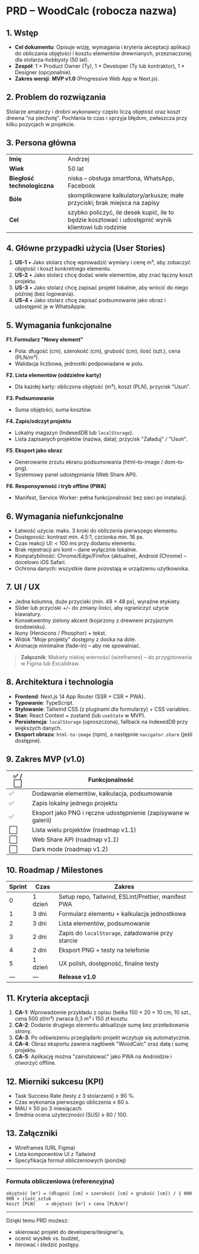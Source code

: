 # PRD – WoodCalc (robocza nazwa)

## 1. Wstęp

- **Cel dokumentu**: Opisuje wizję, wymagania i kryteria akceptacji aplikacji do obliczania objętości i kosztu elementów drewnianych, przeznaczonej dla stolarza-hobbysty (50 lat).
- **Zespół**: 1 × Product Owner (Ty), 1 × Developer (Ty lub kontraktor), 1 × Designer (opcjonalnie).
- **Zakres wersji**: **MVP v1.0** (Progressive Web App w Next.js).

## 2. Problem do rozwiązania

Stolarze amatorzy i drobni wykonawcy często liczą objętość oraz koszt drewna "na piechotę". Pochłania to czas i sprzyja błędom, zwłaszcza przy kilku pozycjach w projekcie.

## 3. Persona główna

|                             |                                                                                                     |
| --------------------------- | --------------------------------------------------------------------------------------------------- |
| **Imię**                    | Andrzej                                                                                             |
| **Wiek**                    | 50 lat                                                                                              |
| **Biegłość technologiczna** | niska – obsługa smartfona, WhatsApp, Facebook                                                       |
| **Bóle**                    | skomplikowane kalkulatory/arkusze; małe przyciski; brak miejsca na zapisy                           |
| **Cel**                     | szybko policzyć, ile desek kupić, ile to będzie kosztować i udostępnić wynik klientowi lub rodzinie |

## 4. Główne przypadki użycia (User Stories)

1. **US-1** • Jako stolarz chcę wprowadzić wymiary i cenę m³, aby zobaczyć objętość i koszt konkretnego elementu.
2. **US-2** • Jako stolarz chcę dodać wiele elementów, aby znać łączny koszt projektu.
3. **US-3** • Jako stolarz chcę zapisać projekt lokalnie, aby wrócić do niego później (bez logowania).
4. **US-4** • Jako stolarz chcę zapisać podsumowanie jako obraz i udostępnić je w WhatsAppie.

## 5. Wymagania funkcjonalne

**F1. Formularz "Nowy element"**

- Pola: długość (cm), szerokość (cm), grubość (cm), ilość (szt.), cena (PLN/m³).
- Walidacja liczbowa, jednostki podpowiadane w polu.

**F2. Lista elementów (oddzielne karty)**

- Dla każdej karty: obliczona objętość (m³), koszt (PLN), przycisk "Usuń".

**F3. Podsumowanie**

- Suma objętości, suma kosztów.

**F4. Zapis/odczyt projektu**

- Lokalny magazyn (IndexedDB lub `localStorage`).
- Lista zapisanych projektów (nazwa, data); przycisk "Załaduj" / "Usuń".

**F5. Eksport jako obraz**

- Generowanie zrzutu ekranu podsumowania (html-to-image / dom-to-png).
- Systemowy panel udostępniania (Web Share API).

**F6. Responsywność i tryb offline (PWA)**

- Manifest, Service Worker: pełna funkcjonalność bez sieci po instalacji.

## 6. Wymagania niefunkcjonalne

- Łatwość użycia: maks. 3 kroki do obliczenia pierwszego elementu.
- Dostępność: kontrast min. 4.5:1, czcionka min. 16 px.
- Czas reakcji UI: < 100 ms przy dodaniu elementu.
- Brak rejestracji ani kont – dane wyłącznie lokalnie.
- Kompatybilność: Chrome/Edge/Firefox (aktualne), Android (Chrome) – docelowo iOS Safari.
- Ochrona danych: wszystkie dane pozostają w urządzeniu użytkownika.

## 7. UI / UX

- Jedna kolumna, duże przyciski (min. 48 × 48 px), wyraźne etykiety.
- Slider lub przyciski +/- do zmiany ilości, aby ograniczyć użycie klawiatury.
- Konsekwentny zielony akcent (kojarzony z drewnem przyjaznym środowisku).
- Ikony (Heroicons / Phosphor) + tekst.
- Widok "Moje projekty" dostępny z docka na dole.
- Animacje minimalne (fade-in) – aby nie spowalniać.

> **Załącznik**: Makiety niskiej wierności (wireframes) – do przygotowania w Figma lub Excalidraw.

## 8. Architektura i technologia

- **Frontend**: Next.js 14 App Router (SSR + CSR + PWA).
- **Typowanie**: TypeScript.
- **Stylowanie**: Tailwind CSS (z pluginami dla formularzy) + CSS variables.
- **Stan**: React Context + zustand (lub `useState` w MVP).
- **Persistencja**: `localStorage` (uproszczona), fallback na IndexedDB przy większych danych.
- **Eksport obrazu**: `html-to-image` (npm), a następnie `navigator.share` (jeśli dostępne).

## 9. Zakres MVP (v1.0)

| ✅ / ⬜ | Funkcjonalność                                                 |
| ------- | -------------------------------------------------------------- |
| ✅      | Dodawanie elementów, kalkulacja, podsumowanie                  |
| ✅      | Zapis lokalny jednego projektu                                 |
| ✅      | Eksport jako PNG i ręczne udostępnienie (zapisywane w galerii) |
| ⬜      | Lista wielu projektów (roadmap v1.1)                           |
| ⬜      | Web Share API (roadmap v1.1)                                   |
| ⬜      | Dark mode (roadmap v1.2)                                       |

## 10. Roadmap / Milestones

| Sprint | Czas    | Zakres                                              |
| ------ | ------- | --------------------------------------------------- |
| 0      | 1 dzień | Setup repo, Tailwind, ESLint/Prettier, manifest PWA |
| 1      | 3 dni   | Formularz elementu + kalkulacja jednostkowa         |
| 2      | 3 dni   | Lista elementów, podsumowanie                       |
| 3      | 2 dni   | Zapis do `localStorage`, załadowanie przy starcie   |
| 4      | 2 dni   | Eksport PNG + testy na telefonie                    |
| 5      | 1 dzień | UX polish, dostępność, finalne testy                |
| —      | —       | **Release v1.0**                                    |

## 11. Kryteria akceptacji

1. **CA-1**: Wprowadzenie przykładu z opisu (belka 150 × 20 × 10 cm, 10 szt., cena 500 zł/m³) zwraca 0,3 m³ i 150 zł kosztu.
2. **CA-2**: Dodanie drugiego elementu aktualizuje sumę bez przeładowania strony.
3. **CA-3**: Po odświeżeniu przeglądarki projekt wczytuje się automatycznie.
4. **CA-4**: Obraz eksportu zawiera nagłówek "WoodCalc" oraz datę i sumę projektu.
5. **CA-5**: Aplikację można "zainstalować" jako PWA na Androidzie i otworzyć offline.

## 12. Mierniki sukcesu (KPI)

- Task Success Rate (testy z 3 stolarzami) ≥ 90 %.
- Czas wykonania pierwszego obliczenia ≤ 60 s.
- MAU ≥ 50 po 3 miesiącach.
- Średnia ocena użyteczności (SUS) ≥ 80 / 100.

## 13. Załączniki

- Wireframes (URL Figma)
- Lista komponentów UI z Tailwind
- Specyfikacja formuł obliczeniowych (poniżej)

---

### Formuła obliczeniowa (referencyjna)

```
objętość [m³] = (długość [cm] × szerokość [cm] × grubość [cm]) / 1 000 000 × ilość_sztuk
koszt [PLN]    = objętość [m³] × cena [PLN/m³]
```

---

Dzięki temu PRD możesz:

- skierować projekt do developera/designer'a,
- ocenić wysiłek vs. budżet,
- iterować i śledzić postępy.

